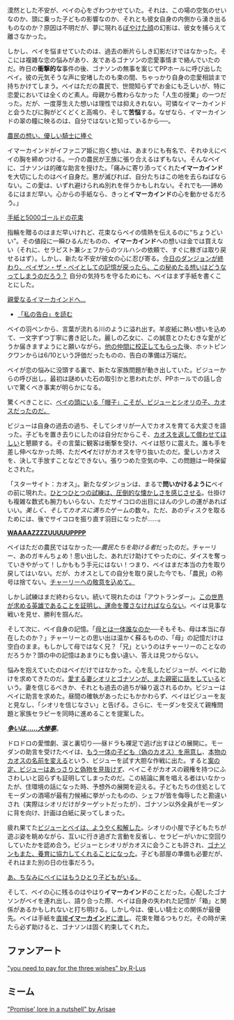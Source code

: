 <!-- title: ペイザン・ザ・ベイ -->
<!-- status: インブレッド -->

漠然とした不安が、ベイの心をざわつかせていた。それは、この場の空気のせいなのか、頭に乗った子どもの影響なのか、それとも彼女自身の内側から湧き出るものなのか？原因は不明だが、夢に現れる[ぼやけた顔](https://youtu.be/L7rBGepFrXA?t=824)の幻影は、彼女を捕らえて離さなかった。

しかし、ベイを悩ませていたのは、過去の断片らしき幻影だけではなかった。そこには複雑な恋の悩みがあり、友であるゴナソンの恋愛事情まで絡んでいたのだ。昨日の**衝撃的な**事件の後、ゴナソンの無事を案じてPPホールに呼び出したベイ。彼の元気そうな声に安堵したのも束の間、ちゃっかり自身の恋愛相談まで持ちかけてしまう。ベイはただの農民で、世間知らずでお金にも乏しいが、特に恋愛においては全くのど素人。母親から教わらなかった「人生の授業」の一つだった。だが、一度芽生えた想いは理性では抑えきれない。可憐なイマーカインドと会うたびに胸がどくどくと高鳴り、そして**苦悩**する。なぜなら、イマーカインドの翠の瞳に映るのは、自分ではないと知っているから──。

[農民の想い、優しい騎士に捧ぐ](#embed:https://youtu.be/L7rBGepFrXA?t=1318)

イマーカインドがイファニア姫に抱く想いは、あまりにも有名で、それゆえにベイの胸を締めつける。一介の農民が王族に張り合えるはずもない。そんなベイに、ゴナソンは的確な助言を授けた。「痛みに寄り添ってくれた**イマーカインド**を大切にしたのはベイ自身だ。悪が滅びれば、自分たちはこの地を去らねばならない。この愛は、いずれ避けられぬ別れを伴うかもしれない。それでも──諦めるにはまだ早い。心からの手紙なら、きっと**イマーカインド**の心を動かせるだろう。」

[手紙と5000ゴールドの花束](#embed:https://youtu.be/L7rBGepFrXA?t=1762)

指輪を贈るのはまだ早いけれど、花束ならベイの情熱を伝えるのに“ちょうどいい”。その値段に一瞬ひるんだものの、**イマーカインド**への想いは金では買えない（それに、セラピスト兼シェフからのツルハシの依頼で、すぐに稼ぎは取り戻せるはず）。しかし、新たな不安が彼女の心に忍び寄る。[今日のダンジョンが終わり、ペイザン・ザ・ベイとしての記憶が戻ったら、この秘めたる想いはどうなってしまうのだろう？](https://youtu.be/L7rBGepFrXA?t=2262) 自分の気持ちを守るためにも、ベイはまず手紙を書くことにした。

[親愛なるイマーカインドへ…](#embed:https://youtu.be/L7rBGepFrXA?t=2543)

- [「私の告白」を読む](#text:my-confession)

ベイの羽ペンから、言葉が流れる川のように溢れ出す。羊皮紙に熱い想いを込めて、一文字ずつ丁寧に書き記した。麗しの乙女に、この誠意とひたむきな愛がどうか届きますようにと願いながら。[他の仲間に校正してもらった](https://youtu.be/L7rBGepFrXA?t=3130)後、ホットピンクワンからは6/10という評価だったものの、告白の準備は万端だ。

ベイが恋の悩みに没頭する裏で、新たな家族問題が動き出していた。ビジューからの呼び出し。最初は謎めいた石の取引かと思われたが、PPホールでの話し合いで驚くべき事実が明らかになる。

驚くべきことに、[ベイの頭にいる「帽子」こそが、ビジューとシオリの子、カオスだったのだ。](#embed:https://youtu.be/L7rBGepFrXA?t=3580)

ビジューは自身の過去の過ち、そしてシオリが一人でカオスを育てる大変さを語った。子どもを置き去りにしたのは自分だからこそ、[カオスを返して償わせてほしい](https://youtu.be/L7rBGepFrXA?t=3620)と懇願する。その言葉に観客は衝撃を受け、ベイは怒りに震えた。誰も手を差し伸べなかった時、ただ**ベイ**だけがカオスを守り抜いたのだ。愛しいカオスを、決して手放すことなどできない。張りつめた空気の中、この問題は一時保留とされた。

「スターサイト：カオス」。新たなダンジョンは、まるで**問いかけるように**ベイの前に現れた。[ひとつひとつの試練は、圧倒的な懐かしさを感じさせる](https://youtu.be/L7rBGepFrXA?t=4434)。仕掛けも複雑な数式も腕力もいらない、ただサイコロの出目にほんの少しの運があればいい。*美しく、そしてカオスに満ちた*ゲームの数々。ただ、あのディスクを取るためには、後でサイコロを振り直す羽目になったが……。

[**WAAAAZZZZUUUUUPPPP**](#embed:https://www.youtube.com/watch?v=aSFZwinYaaU)

ベイはただの農民ではなかった──*農民たちを助ける者*だったのだ。チャーリー、あのガキんちょめ！思い出した、あれだけ助けてやったのに、ダイスを奪っていきやがって！しかももう手元にはない！つまり、ベイはまだ本当の力を取り戻してはいない。だが、カオスとしての自分を取り戻した今でも、「農民」の称号は捨てない。[チャーリーへの敬意を込めて。](https://youtu.be/L7rBGepFrXA?t=5680)

しかし試練はまだ終わらない。続いて現れたのは「アウトランダー」。[この世界が求める英雄であることを証明し、運命を覆さなければならない](https://youtu.be/L7rBGepFrXA?t=6108)。ベイは見事な戦いを見せ、勝利を掴んだ。

そして次に、ベイ自身の記憶。「[母とは一体誰なのか](https://youtu.be/L7rBGepFrXA?t=6505)──そもそも、母は本当に存在したのか？」チャーリーとの思い出は温かく蘇るものの、「母」の記憶だけは空白のまま。もしかして母ではなく兄？「兄」というのはチャーリーのことなのだろうか？頭の中の記憶はあまりにも食い違い、答えは見つからない。

悩みを抱えていたのはベイだけではなかった。心を乱したビジューが、ベイに助けを求めてきたのだ。[愛する妻シオリとゴナソンが、また親密に話をしている](https://youtu.be/L7rBGepFrXA?t=10880)という。妻を信じるべきか、それとも過去の過ちが繰り返されるのか。ビジューはベイに助言を求めた。昼間の確執があったにもかかわらず、ベイはビジューを友と見なし、「シオリを信じなさい」と告げる。さらに、モーダンを交えて親権問題と家族セラピーを同時に進めることを提案した。

[**_争いは……大惨事_**](#embed:https://youtu.be/L7rBGepFrXA?t=11850)。

ドロドロの愛憎劇、涙と裏切り──昼ドラも裸足で逃げ出すほどの展開に。モーダンの助言を受けたベイは、[もう一体の子ども（偽のカオス）を用意し](https://youtu.be/L7rBGepFrXA?t=11383)、[本物のカオスの名前を変える](https://youtu.be/L7rBGepFrXA?t=11464)という、ビジューを試す大胆な作戦に出た。すると[案の定、ビジューはあっさりと偽物を見抜けず](https://youtu.be/L7rBGepFrXA?t=12085)、ベイこそがカオスの親権を持つにふさわしいと図らずも証明してしまったのだ。この結論に異を唱える者はいなかったが、住環境の話になった時、予想外の展開を迎える。子どもたちの住処としてモーダンの酒場が最有力候補に挙がったものの、シェフが皆を侮辱したと勘違いされ（実際はシオリだけがターゲットだったが）、ゴナソン以外全員がモーダンに背を向け、計画は白紙に戻ってしまった。

疲れ果てた[ビジューとベイは、ようやく和解した](https://youtu.be/L7rBGepFrXA?t=13039h)。シオリの小屋で子どもたちが遊ぶ姿を眺めながら、互いに行き過ぎた言動を反省し、セラピーがいかに空回りしていたかを認め合う。ビジューとシオリがカオスに会うことも許され、[ゴナソンもまた、養育に協力してくれることになった](https://youtu.be/L7rBGepFrXA?t=13387)。子ども部屋の準備も必要だが、それはまた別の日の仕事だろう。

[あ、ちなみにベイにはもうひとり子どもがいる。](#embed:https://youtu.be/L7rBGepFrXA?t=13027)

そして、ベイの心に残るのはやはり**イマーカインド**のことだった。心配したゴナソンがベイを連れ出し、語り合った際、ベイは自身の失われた記憶が「箱」と関係があるかもしれないと打ち明ける。しかし今は、優しい騎士との関係が最優先。ベイは手紙を[直接**イマーカインド**に渡し](https://youtu.be/L7rBGepFrXA?t=13807)、花束を贈るつもりだ。その時が来たら必ず助けると、ゴナソンは固く約束してくれた。

## ファンアート

["you need to pay for the three wishes" by R-Lus](https://x.com/RLus654/status/1920313961980793313)

## ミーム

["Promise' lore in a nutshell" by Arisae](https://x.com/ari_sae_/status/1920482530630701156)
